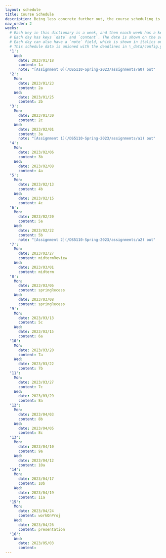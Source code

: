 ```yaml
---
layout: schedule
title: Course Schedule 
description: Being less concrete further out, the course scheduling is tentative and subject to changes.
nav_order: 2
weeks:
  # Each key in this dictionary is a week, and then eaach week has a key in [Mon, Tue, Wed, Thu, Fri].
  # Each day has keys `date` and `content`. The date is shown on the schedule, and `content` is a key into the yml file in \_data/modules.yml. `content` may be an array.
  # Each day can also have a `note` field, which is shown in italics on the calendar.
  # This schedule data is unioned with the deadlines in \_data/config.yml
  '1':
    Wed:
      date: 2023/01/18
      content: 1a
      note: "[Assignment 0](/DS5110-Spring-2023/assignments/a0) out"
  '2':
    Mon:
      date: 2023/01/23
      content: 2a
    Wed:
      date: 2023/01/25
      content: 2b
  '3':
    Mon:
      date: 2023/01/30
      content: 2c
    Wed:
      date: 2023/02/01
      content: 3a
      note: "[Assignment 1](/DS5110-Spring-2023/assignments/a1) out"
  '4':
    Mon:
      date: 2023/02/06
      content: 3b
    Wed:
      date: 2023/02/08
      content: 4a
  '5':
    Mon:
      date: 2023/02/13
      content: 4b
    Wed:
      date: 2023/02/15
      content: 4c
  '6':
    Mon:
      date: 2023/02/20
      content: 5a
    Wed:
      date: 2023/02/22
      content: 5b
      note: "[Assignment 2](/DS5110-Spring-2023/assignments/a2) out"
  '7':
    Mon:
      date: 2023/02/27
      content: midtermReview
    Wed:
      date: 2023/03/01
      content: midterm
  '8':
    Mon:
      date: 2023/03/06
      content: springRecess
    Wed:
      date: 2023/03/08
      content: springRecess
  '9':
    Mon:
      date: 2023/03/13
      content: 5c
    Wed:
      date: 2023/03/15
      content: 6a
  '10':
    Mon:
      date: 2023/03/20
      content: 7a
    Wed:
      date: 2023/03/22
      content: 7b
  '11':
    Mon:
      date: 2023/03/27
      content: 7c
    Wed:
      date: 2023/03/29
      content: 8a
  '12':
    Mon:
      date: 2023/04/03
      content: 8b
    Wed:
      date: 2023/04/05
      content: 8c
  '13':
    Mon:
      date: 2023/04/10
      content: 9a
    Wed:
      date: 2023/04/12
      content: 10a
  '14':
    Mon:
      date: 2023/04/17
      content: 10b
    Wed:
      date: 2023/04/19
      content: 11a
  '15':
    Mon:
      date: 2023/04/24
      content: workOnProj
    Wed:
      date: 2023/04/26
      content: presentation
  '16':
    Wed:
      date: 2023/05/03
      content: 
---
```

